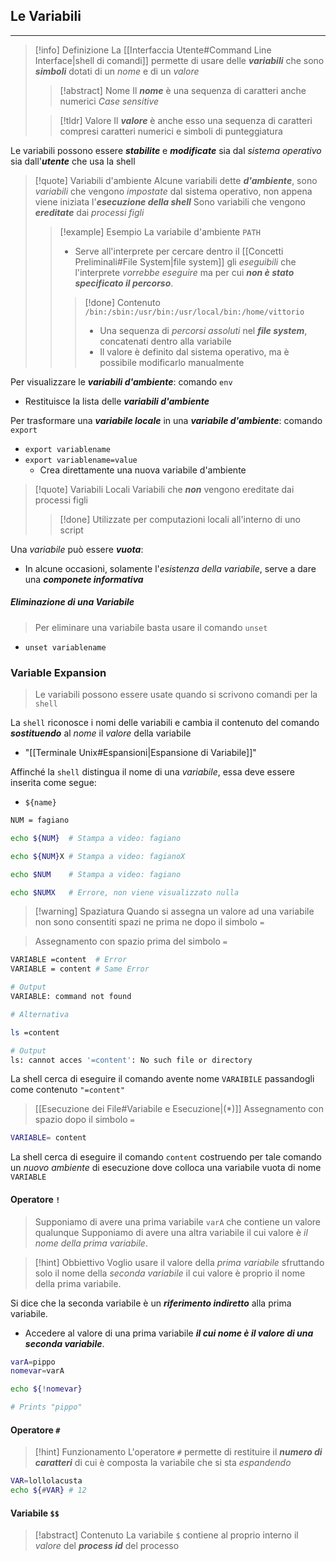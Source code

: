 ## Le Variabili
---
>[!info] Definizione
>La [[Interfaccia Utente#Command Line Interface|shell di comandi]] permette di usare delle ***variabili*** che sono ***simboli*** dotati di un *nome* e di un *valore*
>>[!abstract] Nome
>>Il ***nome*** è una sequenza di caratteri anche numerici
>> *Case sensitive*
>
>>[!tldr] Valore
>> Il ***valore*** è anche esso una sequenza di caratteri compresi caratteri numerici e simboli di punteggiatura

Le variabili possono essere ***stabilite*** e ***modificate*** sia dal *sistema operativo* sia dall'***utente*** che usa la shell

>[!quote] Variabili d'ambiente
>Alcune variabili dette ***d'ambiente***, sono *variabili* che vengono *impostate* dal sistema operativo, non appena viene iniziata l'***esecuzione della shell***
>Sono variabili che vengono ***ereditate*** dai *processi figli*
>>[!example] Esempio
>>La variabile d'ambiente `PATH`
>>- Serve all'interprete per cercare dentro il [[Concetti Preliminali#File System|file system]] gli *eseguibili* che l'interprete *vorrebbe eseguire* ma per cui ***non è stato specificato il percorso***.
>>>[!done] Contenuto
>>>`/bin:/sbin:/usr/bin:/usr/local/bin:/home/vittorio`
>>>- Una sequenza di *percorsi assoluti* nel ***file system***, concatenati dentro alla variabile
>>>- Il valore è definito dal sistema operativo, ma è possibile modificarlo manualmente

Per visualizzare le ***variabili d'ambiente***: comando `env`
- Restituisce la lista delle ***variabili d'ambiente***

Per trasformare una ***variabile locale*** in una ***variabile d'ambiente***: comando `export`
- `export variablename`
- `export variablename=value` 
	- Crea direttamente una nuova variabile d'ambiente

>[!quote] Variabili Locali
>Variabili che ***non*** vengono ereditate dai processi figli
>>[!done] Utilizzate per computazioni locali all'interno di uno script

Una *variabile* può essere ***vuota***:
- In alcune occasioni, solamente l'*esistenza della variabile*, serve a dare una ***componete informativa***
##### Eliminazione di una Variabile
>Per eliminare una variabile basta usare il comando `unset`

- `unset variablename`
### Variable Expansion
>Le variabili possono essere usate quando si scrivono comandi per la `shell`

La `shell` riconosce i nomi delle variabili e cambia il contenuto del comando ***sostituendo*** al *nome* il *valore* della variabile
- "[[Terminale Unix#Espansioni|Espansione di Variabile]]"

Affinché la `shell` distingua il nome di una *variabile*, essa deve essere inserita come segue:
- `${name}`

```bash
NUM = fagiano

echo ${NUM}  # Stampa a video: fagiano

echo ${NUM}X # Stampa a video: fagianoX

echo $NUM    # Stampa a video: fagiano

echo $NUMX   # Errore, non viene visualizzato nulla
```

>[!warning] Spaziatura
>Quando si assegna un valore ad una variabile non sono consentiti spazi ne prima ne dopo il simbolo `=`

>Assegnamento con spazio prima del simbolo `=`

```bash 
VARIABLE =content  # Error
VARIABLE = content # Same Error

# Output
VARIABLE: command not found

# Alternativa

ls =content

# Output
ls: cannot acces '=content': No such file or directory
```

La shell cerca di eseguire il comando avente nome `VARAIBILE` passandogli come contenuto `"=content"`

>[[Esecuzione dei File#Variabile e Esecuzione|(*)]] Assegnamento con spazio dopo il simbolo `=` 

```bash
VARIABLE= content
```

La shell cerca di eseguire il comando `content` costruendo per tale comando un *nuovo ambiente* di esecuzione dove colloca una variabile vuota di nome `VARIABLE`

#### Operatore `!`
>Supponiamo di avere una prima variabile `varA` che contiene un valore qualunque
>Supponiamo di avere una altra variabile il cui valore è *il nome della prima variabile*.

>[!hint] Obbiettivo
>Voglio usare il valore della *prima variabile* sfruttando solo il nome della *seconda variabile* il cui valore è proprio il nome della prima variabile.

Si dice che la seconda variabile è un ***riferimento indiretto*** alla prima variabile. 
- Accedere al valore di una prima variabile ***il cui nome è il valore di una seconda variabile***. 
```bash
varA=pippo
nomevar=varA

echo ${!nomevar}

# Prints "pippo"
```

#### Operatore `#`
>[!hint] Funzionamento
>L'operatore `#` permette di restituire il ***numero di caratteri*** di cui è composta la variabile che si sta *espandendo*

```bash
VAR=lollolacusta
echo ${#VAR} # 12
```

#### Variabile `$$`

>[!abstract] Contenuto
>La variabile `$` contiene al proprio interno il *valore* del ***process id*** del processo